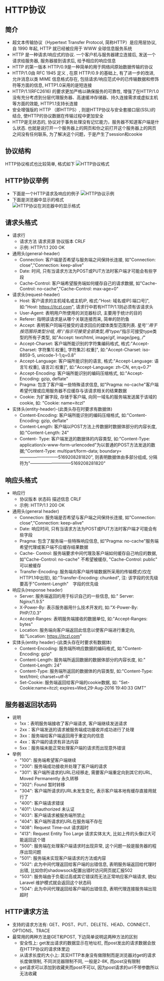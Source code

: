 # HTTP协议
## 简介
- 超文本传输协议（Hypertext Transfer Protocol, 简称HTTP）是应用层协议, 自 1990 年起, HTTP 就已经被应用于 WWW 全球信息服务系统
- HTTP 是一种请求/响应式的协议. 一个客户机与服务器建立连接后, 发送一个请求给服务器, 服务器接到请求后, 给予相应的响应信息
- HTTP 的第一版本 HTTP/0.9是一种简单的用于网络间原始数据传输的协议
- HTTP/1.0由 RFC 1945 定义 , 在原 HTTP/0.9 的基础上, 有了进一步的改进, 允许消息以类 MIME 信息格式存在, 包括请求/响应范式中的已传输数据和修饰符等方面的信息, HTTP1.0采用的是短连接
- HTTP/1.1(RFC2616) 的要求更加严格以确保服务的可靠性, 增强了在HTTP/1.0 没有充分考虑到分层代理服务器、高速缓冲存储器、持久连接需求或虚拟主机等方面的效能, HTTP1.1支持长连接
- 安全增强版的 HTTP （即HTTPS）, 则是HTTP协议与安全套接口层(SSL)的结合, 使HTTP的协议数据在传输过程中更加安全
- HTTP是无状态的, 协议对于事务处理没有记忆能力，服务器不知道客户端是什么状态. 也就是说打开一个服务器上的网页和你之前打开这个服务器上的网页之间没有任何联系, 为了解决这个问题，于是产生了session和cookie

## 协议结构
HTTP协议格式也比较简单, 格式如下
![HTTP协议格式](./http/proto-fmt.png "HTTP协议格式")

## HTTP协议举例
- 下面是一个HTTP请求及响应的例子
![HTTP协议示例](./http/proto-example.png "HTTP协议示例")
- 下面是浏览器中显示的格式  
![HTTP协议在浏览器中的显示格式](./http/proto-demo.png "HTTP协议在浏览器中的显示格式")

## 请求头格式
- 请求行
    - 请求方法  请求资源  协议版本 CRLF
    - 示例: HTTP/1.1  200  OK
- 通用头(general-header)
    - Connection: 客户端是否希望与服务端之间保持长连接, 如"Connection: close","Connection: keep-alive"
    - Date: 时间, 只有当请求方法为POST或PUT方法时客户端才可能会有些字段
    - Cache-Control: 客户端希望服务端如何缓存自己的请求数据, 如"Cache-Control: no-cache","Cache-Control: max-age=0"
- 请求头(request-header)
    - Host: 客户请求的主机域名或主机IP, 格式:"Host: 域名或IP[:端口号]", 如:"Host: https://itczl.com", 请求行中若有HTTP/1.1则必须有该请求头
    - User-Agent: 表明用户所使用的浏览器标识, 主要用于统计的目的
    - Referer: 指明该请求是从哪个关联连接而来, 简单的防钓鱼
    - Accept: 表明客户同端可接受的请求回应的媒体类型范围列表. 星号'*'用于按范围将类型分组, 用'*/*'指示可接受全部类型,用'type/*'指示可接受type类型的所有子类型, 如"Accept: text/html, image/gif, image/jpeg, */*"
    - Accept-Charset: 客户端所能识别的字符集编码格式, 格式:"Accept-Charset: 字符集1[:权重], 字符集2[:权重]", 如:"Accept-Charset: iso-8859-5, unicode-1-1;q=0.8" 
    - Accept-Language: 客户端所能识别的语言, 格式:"Accept-Language: 语言1[:权重], 语言2[:权重]", 如:"Accept-Language: zh-CN, en;q=0.7" 
    - Accept-Encoding: 客户端所能识别的编码压缩格式, 如:"Accept-Encoding: gzip, deflate" 
    - Pragma: 包含了客户端一些特殊请求信息, 如"Pragma: no-cache"客户端希望代理或应用服务器不应缓存与该请求相关的结果数据 
    - Cookie: 为扩展字段, 存储于客户端, 向同一域名的服务端发送属于该域的cookie, 如: "Cookie: name=itczl"
- 实体头(entity-header)-(此类头存在时要求有数据体)
    - Content-Encoding: 客户端所能识别的编码压缩格式, 如:"Content-Encoding: gzip, deflate" 
    - Content-Length: 客户端以POST方法上传数据时数据体部分的内容长度, 如:"Content-Length: 24" 
    - Content- Type: 客户端发送的数据体的内容类型, 如:"Content-Type: application/x-www-form-urlencoded"为以普通的POST方法发送的数据;"Content-Type: multipart/form-data; boundary=—————————5169208281820", 则表明数据体由多部分组成, 分隔符为"—————————–5169208281820" 

## 响应头格式
- 响应行
    - 协议版本  状态码  描述信息 CRLF
    - 示例: HTTP/1.1  200  OK
- 通用头(general header)
    - Connection: 服务端是否希望与客户端之间保持长连接, 如"Connection: close","Connection: keep-alive"
    - Date: 响应时间, 只有当请求方法为POST或PUT方法时客户端才可能会有些字段 
    - Pragma: 包含了服务端一些特殊响应信息, 如"Pragma: no-cache"服务端希望代理或客户端不应缓存结果数据
    - Cache- Control: 服务端要求中间代理及客户端如何缓存自己响应的数据, 如"Cache-Control: no-cache" 不希望被缓存, "Cache-Control: public" 可以被缓存 
    - Transfer-Encoding: 服务端向客户端传输数据所采用的传输模式(仅在HTTP1.1中出现), 如:"Transfer-Encoding: chunked", 注: 该字段的优先级要高于"Content-Length"　字段的优先级
- 响应头(response header)
    - Server: 服务端返回的用于标识自己的一些信息, 如:" Server: Nginx/1.9.5"
    - X-Power-By: 表示服务器用什么技术开发的, 如:"X-Power-By: PHP/7.0.3"
    - Accept-Ranges: 表明服务端接收的数据单位, 如:"Accept-Ranges: bytes"
    - Location: 服务端向客户端返回此信息以使客户端进行重定向, 如:"Location: https://itczl.com"
- 实体头(entity header)-(此类头存在时要求有数据体)
    - Content-Encoding: 服务端所响应数据的编码格式, 如:"Content-Encoding: gzip"
    - Content-Length: 服务端所返回数据的数据体部分的内容长度, 如:" Content-Length: 24"
    - Content-Type: 服务端所返回的数据体的内容类型, 如:"Content-Type: text/html; charset=utf-8"  
    - Set-Cookie: 服务端返回给客户端的cookie数据, 如: "Set-Cookie:name=itczl; expires=Wed,29-Aug-2016 19:40:33 GMT”

## 服务器返回状态码
- 说明
    - 1xx：表明服务端接收了客户端请求, 客户端继续发送请求
    - 2xx：客户端发送的请求被服务端成功接收并成功进行了处理
    - 3xx：服务端给客户端返回用于重定向的信息
    - 4xx：客户端的请求有非法内容
    - 5xx：服务端未能正常处理客户端的请求而出现意外错误
- 举例
    - "100": 服务端希望客户端继续
    - "200": 服务端成功接收并处理了客户端的请求
    - "301": 客户端所请求的URL已经移走, 需要客户端重定向到其它的URL, Moved Permanently 永久转移
    - "302": Found 暂时转移
    - "304": 客户端所请求的URL未发生变化, 表示客户端本地有缓存直接用就行了
    - "400": 客户端请求错误
    - "401": Unauthorized 未认证
    - "403": 客户端请求被服务端所禁止
    - "404": 客户端所请求的URL在服务端不存在
    - "408": Request Time-out 请求超时
    - "413": Request Entity Too Large 请求实体太大, 比如上传的头像过大可能返回这个错
    - "500": 服务端在处理客户端请求时出现异常, 这个问题一般是服务器的程序出现问题
    - "501": 服务端未实现客户端请求的方法或内容
    - "502": 此为中间代理返回给客户端的出错信息, 表明服务端返回给代理时出错, 比如你的shadowsock配置出错时访问网页就汇报502
    - "503": 服务端由于负载过高或其它错误而无法正常响应客户端请求, 貌似 Laravel 维护模式就会返回这个状态码
    - "504": 此为中间代理返回给客户端的出错信息, 表明代理连接服务端出现超时

## HTTP请求方法
- 支持的请求方法有: GET、POST、PUT、DELETE、HEAD、CONNECT、OPTIONS、TRACE  
- 最常用的两种方法是GET和POST, 下边简单说明这两种方法的区别
    - 安全性上: get发出请求的数据显示在地址栏, 而post发出的请求数据会放在HTTP协议的请求体里边
    - 从请求长度的大小上: 其实HTTP本身没有做限制而是浏览器对get的请求长度做限制, 不同浏览器限制不同, 一般是2-8K, 而post没有限制
    - get请求可以添加到收藏夹而post不可以, 因为post请求的url不带参数所以无法收藏
